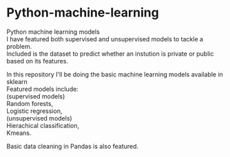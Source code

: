 # Python-machine-learning
Python machine learning models<br/>
I have featured both supervised and unsupervised models to tackle a problem.
<br/>
Included is the dataset to predict whether an instution is private or public based on its features.

In this repository I'll be doing the basic machine learning models available in sklearn <br/>
Featured models include:<br/>
(supervised models)<br/>
Random forests,<br/>
Logistic regression,<br/>
(unsupervised models)<br/>
Hierachical classification,<br/>
Kmeans.<br/>

Basic data cleaning in Pandas is also featured.

